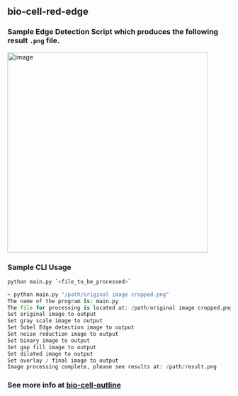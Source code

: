 ## bio-cell-red-edge

### Sample Edge Detection Script which produces the following result `.png` file.

<img align="middle" width="452" alt="image" src="https://github.com/conorheffron/bio-cell-red-edge/assets/8218626/cb1761f3-070c-48aa-bf48-ad975105c757">

### Sample CLI Usage

```python
python main.py `<file_to_be_processed>`
```

```python
> python main.py "/path/original image cropped.png"
The name of the program is: main.py
The file for processing is located at: /path/original image cropped.png
Set original image to output
Set gray scale image to output
Set Sobel Edge detection image to output
Set noise reduction image to output
Set binary image to output
Set gap fill image to output
Set dilated image to output
Set overlay / final image to output
Image processing complete, please see results at: /path/result.png
```

### See more info at [bio-cell-outline](https://conorheffron.github.io/bio-cell-red-edge/bio-cell-outline.pdf)

